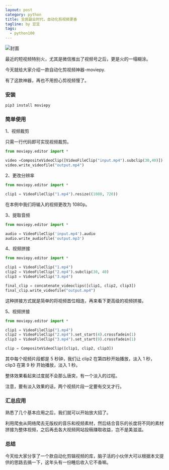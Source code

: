 ```yaml
---
layout: post
category: python
title: 全民副业时代，自动化剪视频更香
tagline: by 豆豆
tags: 
  - python100
---
```


![封面](https://raw.githubusercontent.com/JustDoPython/justdopython.github.io/master/assets/images/2022/03/moviepy/logo.png)

最近的短视频特别火，尤其是微信推出了视频号之后，更是火的一塌糊涂。

今天就给大家介绍一款自动化剪视频神器-moviepy.

有了这款神器，再也不用担心剪视频慢了。

### 安装

```python
pip3 install moviepy
```
### 简单使用

1、视频裁剪

只需一行代码即可实现视频裁剪。

```python
from moviepy.editor import *

video =CompositeVideoClip([VideoFileClip("input.mp4").subclip(30,40)])
video.write_videofile("output.mp4")
```

2、更改分辨率

```python
from moviepy.editor import *

clip1 = VideoFileClip("1.mp4").resize((1080, 720))
```

在本例中我们将输入的视频更改为 1080p。

3、提取音频

```python
from moviepy.editor import *

audio = VideoFileClip('input.mp4').audio
audio.write_audiofile('output.mp3')
```

4、视频拼接

```python
from moviepy.editor import *

clip1 = VideoFileClip("1.mp4")
clip2 = VideoFileClip("2.mp4").subclip(30, 40)
clip3 = VideoFileClip("3.mp4")

final_clip = concatenate_videoclips([clip1, clip2, clip3])
final_clip.write_videofile("output.mp4")
```

这种拼接方式就是简单的将视频首位相连，再来看下更高级的视频拼接。

5、视频拼接

```python
from moviepy.editor import *

clip1 = VideoFileClip("1.mp4")
clip2 = VideoFileClip("2.mp4").set_start(4).crossfadein(1)
clip3 = VideoFileClip("3.mp4").set_start(9).crossfadein(1)

clip = CompositeVideoClip([clip1, clip2, clip3])
```

其中每个视频片段都是 5 秒钟，我们让 clip2 在第四秒开始播放，淡入 1 秒，clip3 在第 9 秒 开始播放，淡入 1 秒。

整体效果看起来过度就不会那么唐突，有一个淡入的过程。

注意，要有淡入效果的话，两个视频片段一定要有交叉才行。

### 汇总应用

熟悉了几个基本应用之后，我们就可以开始放大招了。

利用爬虫从网络爬去无版权的音乐和视频素材，然后结合音乐的长度将不同的素材拼接为整体视频，之后再去各大视频网站投稿赚取收益，岂不是美滋滋。

### 总结

今天给大家分享了一个款自动化剪辑视频的库，脑子活的小伙伴大可以根据本文提供的思路去搞一下，这年头有一份睡后收入它不香嘛。